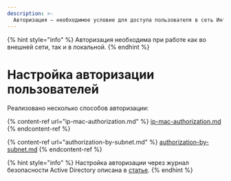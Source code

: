 ```yaml
---
description: >-
  Авторизация – необходимое условие для доступа пользователя в сеть Интернет.
---
```


{% hint style="info" %}
Авторизация необходима при работе как во внешней сети, так и в локальной.
{% endhint %}

# Настройка авторизации пользователей

Реализовано несколько способов авторизации:

{% content-ref url="ip-mac-authorization.md" %}
[ip-mac-authorization.md](ip-mac-authorization.md)
{% endcontent-ref %}

{% content-ref url="authorization-by-subnet.md" %}
[authorization-by-subnet.md](authorization-by-subnet.md)
{% endcontent-ref %}

{% hint style="info" %}
Настройка авторизации через журнал безопасности Active Directory описана в [статье](/settings/users/active-directory/README.md).
{% endhint %}
